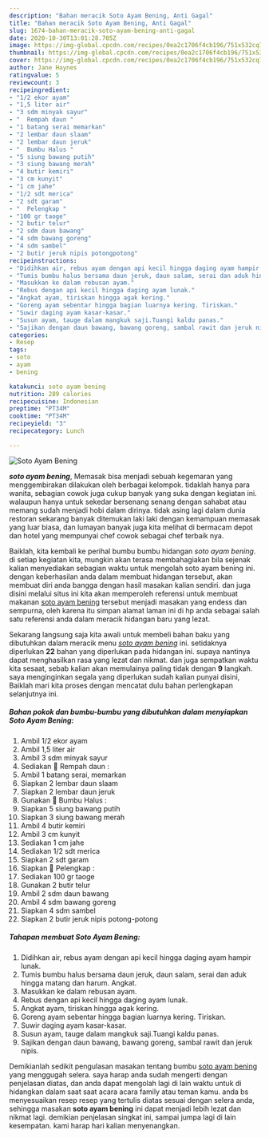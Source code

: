 ```yaml
---
description: "Bahan meracik Soto Ayam Bening, Anti Gagal"
title: "Bahan meracik Soto Ayam Bening, Anti Gagal"
slug: 1674-bahan-meracik-soto-ayam-bening-anti-gagal
date: 2020-10-30T13:01:28.705Z
image: https://img-global.cpcdn.com/recipes/0ea2c1706f4cb196/751x532cq70/soto-ayam-bening-foto-resep-utama.jpg
thumbnail: https://img-global.cpcdn.com/recipes/0ea2c1706f4cb196/751x532cq70/soto-ayam-bening-foto-resep-utama.jpg
cover: https://img-global.cpcdn.com/recipes/0ea2c1706f4cb196/751x532cq70/soto-ayam-bening-foto-resep-utama.jpg
author: Jane Haynes
ratingvalue: 5
reviewcount: 3
recipeingredient:
- "1/2 ekor ayam"
- "1,5 liter air"
- "3 sdm minyak sayur"
- "  Rempah daun "
- "1 batang serai memarkan"
- "2 lembar daun slaam"
- "2 lembar daun jeruk"
- "  Bumbu Halus "
- "5 siung bawang putih"
- "3 siung bawang merah"
- "4 butir kemiri"
- "3 cm kunyit"
- "1 cm jahe"
- "1/2 sdt merica"
- "2 sdt garam"
- "  Pelengkap "
- "100 gr taoge"
- "2 butir telur"
- "2 sdm daun bawang"
- "4 sdm bawang goreng"
- "4 sdm sambel"
- "2 butir jeruk nipis potongpotong"
recipeinstructions:
- "Didihkan air, rebus ayam dengan api kecil hingga daging ayam hampir lunak."
- "Tumis bumbu halus bersama daun jeruk, daun salam, serai dan aduk hingga matang dan harum. Angkat."
- "Masukkan ke dalam rebusan ayam."
- "Rebus dengan api kecil hingga daging ayam lunak."
- "Angkat ayam, tiriskan hingga agak kering."
- "Goreng ayam sebentar hingga bagian luarnya kering. Tiriskan."
- "Suwir daging ayam kasar-kasar."
- "Susun ayam, tauge dalam mangkuk saji.Tuangi kaldu panas."
- "Sajikan dengan daun bawang, bawang goreng, sambal rawit dan jeruk nipis."
categories:
- Resep
tags:
- soto
- ayam
- bening

katakunci: soto ayam bening 
nutrition: 289 calories
recipecuisine: Indonesian
preptime: "PT34M"
cooktime: "PT34M"
recipeyield: "3"
recipecategory: Lunch

---
```



![Soto Ayam Bening](https://img-global.cpcdn.com/recipes/0ea2c1706f4cb196/751x532cq70/soto-ayam-bening-foto-resep-utama.jpg)

<b><i>soto ayam bening</i></b>, Memasak bisa menjadi sebuah kegemaran yang menggembirakan dilakukan oleh berbagai kelompok. tidaklah hanya para wanita, sebagian cowok juga cukup banyak yang suka dengan kegiatan ini. walaupun hanya untuk sekedar bersenang senang dengan sahabat atau memang sudah menjadi hobi dalam dirinya. tidak asing lagi dalam dunia restoran sekarang banyak ditemukan laki laki dengan kemampuan memasak yang luar biasa, dan lumayan banyak juga kita melihat di bermacam depot dan hotel yang mempunyai chef cowok sebagai chef terbaik nya.

Baiklah, kita kembali ke perihal bumbu bumbu hidangan <i>soto ayam bening</i>. di setiap kegiatan kita, mungkin akan terasa membahagiakan bila sejenak kalian menyediakan sebagian waktu untuk mengolah soto ayam bening ini. dengan keberhasilan anda dalam membuat hidangan tersebut, akan membuat diri anda bangga dengan hasil masakan kalian sendiri. dan juga disini melalui situs ini kita akan memperoleh referensi untuk membuat makanan <u>soto ayam bening</u> tersebut menjadi masakan yang endess dan sempurna, oleh karena itu simpan alamat laman ini di hp anda sebagai salah satu referensi anda dalam meracik hidangan baru yang lezat.




Sekarang langsung saja kita awali untuk membeli bahan baku yang dibutuhkan dalam meracik menu <u><i>soto ayam bening</i></u> ini. setidaknya diperlukan <b>22</b> bahan yang diperlukan pada hidangan ini. supaya nantinya dapat menghasilkan rasa yang lezat dan nikmat. dan juga sempatkan waktu kita sesaat, sebab kalian akan memulainya paling tidak dengan <b>9</b> langkah. saya menginginkan segala yang diperlukan sudah kalian punyai disini, Baiklah mari kita proses dengan mencatat dulu bahan perlengkapan selanjutnya ini.

<!--inarticleads1-->

##### Bahan pokok dan bumbu-bumbu yang dibutuhkan dalam menyiapkan Soto Ayam Bening:

1. Ambil 1/2 ekor ayam
1. Ambil 1,5 liter air
1. Ambil 3 sdm minyak sayur
1. Sediakan  🍲 Rempah daun :
1. Ambil 1 batang serai, memarkan
1. Siapkan 2 lembar daun slaam
1. Siapkan 2 lembar daun jeruk
1. Gunakan  🍲 Bumbu Halus :
1. Siapkan 5 siung bawang putih
1. Siapkan 3 siung bawang merah
1. Ambil 4 butir kemiri
1. Ambil 3 cm kunyit
1. Sediakan 1 cm jahe
1. Sediakan 1/2 sdt merica
1. Siapkan 2 sdt garam
1. Siapkan  🍲 Pelengkap :
1. Sediakan 100 gr taoge
1. Gunakan 2 butir telur
1. Ambil 2 sdm daun bawang
1. Ambil 4 sdm bawang goreng
1. Siapkan 4 sdm sambel
1. Siapkan 2 butir jeruk nipis potong-potong




<!--inarticleads2-->

##### Tahapan membuat Soto Ayam Bening:

1. Didihkan air, rebus ayam dengan api kecil hingga daging ayam hampir lunak.
1. Tumis bumbu halus bersama daun jeruk, daun salam, serai dan aduk hingga matang dan harum. Angkat.
1. Masukkan ke dalam rebusan ayam.
1. Rebus dengan api kecil hingga daging ayam lunak.
1. Angkat ayam, tiriskan hingga agak kering.
1. Goreng ayam sebentar hingga bagian luarnya kering. Tiriskan.
1. Suwir daging ayam kasar-kasar.
1. Susun ayam, tauge dalam mangkuk saji.Tuangi kaldu panas.
1. Sajikan dengan daun bawang, bawang goreng, sambal rawit dan jeruk nipis.




Demikianlah sedikit pengulasan masakan tentang bumbu <u>soto ayam bening</u> yang menggugah selera. saya harap anda sudah mengerti dengan penjelasan diatas, dan anda dapat mengolah lagi di lain waktu untuk di hidangkan dalam saat saat acara acara family atau teman kamu. anda bs menyesuaikan resep resep yang tertulis diatas sesuai dengan selera anda, sehingga masakan <b>soto ayam bening</b> ini dapat menjadi lebih lezat dan nikmat lagi. demikian penjelasan singkat ini, sampai jumpa lagi di lain kesempatan. kami harap hari kalian menyenangkan.
